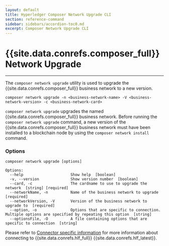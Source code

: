 ```yaml
---
layout: default
title: Hyperledger Composer Network Upgrade CLI
section: reference-command
sidebar: sidebars/accordion-toc0.md
excerpt: Composer Network Upgrade CLI
---
```


# {{site.data.conrefs.composer_full}} Network Upgrade

---

The `composer network upgrade` utility is used to upgrade the {{site.data.conrefs.composer_full}} business network to a new version.

```
composer network upgrade -n <business-network-name> -V <business-network-version> -c <business-network-card>
```

`composer network upgrade` upgrades the named {{site.data.conrefs.composer_full}} business network. Before running the `composer network upgrade` command, a new version of the {{site.data.conrefs.composer_full}} business network must have been installed to a blockchain node by using the `composer network install` command.

### Options

```
composer network upgrade [options]

Options:
  --help                     Show help  [boolean]
  -v, --version              Show version number  [boolean]
  --card, -c                 The cardname to use to upgrade the network  [string] [required]
  --networkName, -n          Name of the business network to upgrade  [required]
  --networkVersion, -V       Version of the business network to upgrade to  [required]
  --option, -o               Options that are specific to connection. Multiple options are specified by repeating this option  [string]
  --optionsFile, -O          A file containing options that are specific to connection  [string]
```

Please refer to [Connector specific information](../managing/connector-information.html) for more information about connecting to {{site.data.conrefs.hlf_full}} {{site.data.conrefs.hlf_latest}}.
